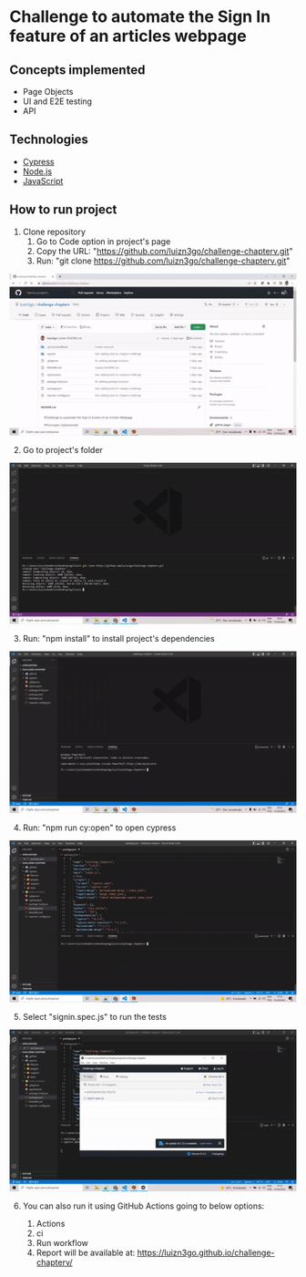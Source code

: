 # Challenge to automate the Sign In feature of an articles webpage
## Concepts implemented
- Page Objects
- UI and E2E testing
- API
## Technologies
- [Cypress]
- [Node.js]
- [JavaScript]
## How to run project 
1. Clone repository 
    1. Go to Code option in project's page
    2. Copy the URL: "https://github.com/luizn3go/challenge-chapterv.git"
    3. Run: "git clone https://github.com/luizn3go/challenge-chapterv.git"

![](clone.gif)

2. Go to project's folder

![](cd.gif)

3. Run: "npm install" to install project's dependencies 

![](npm.gif)

4. Run: "npm run cy:open" to open cypress

![](cyopen.gif)

5. Select "signin.spec.js" to run the tests

![](run.gif)

6. You can also run it using GitHub Actions going to below options:
    1. Actions
    2. ci
    3. Run workflow
    4. Report will be available at: https://luizn3go.github.io/challenge-chapterv/

   [JavaScript]: https://www.javascript.com/
   [Node.js]: https://nodejs.org/en/
   [Cypress]: https://www.cypress.io/

